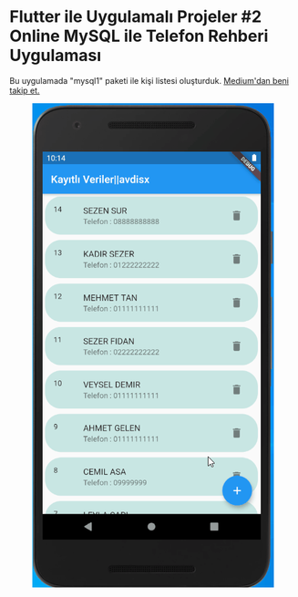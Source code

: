 # Flutter ile Uygulamalı Projeler #2 Online MySQL ile Telefon Rehberi Uygulaması

Bu uygulamada "mysql1" paketi ile kişi listesi oluşturduk.
[Medium'dan beni takip et.](https://medium.com/@avdisx)

<p align="center">
  <img src="assets/images/kisiListesi.gif">
</p>

